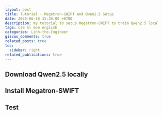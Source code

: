```yaml
---
layout: post
title: Tutorial - Megatron-SWIFT and Qwen2.5 Setup
date: 2025-06-18 15:30:00 +0700
description: my tutorial to setup Megatron-SWIFT to train Qwen2.5 locally
tags: cse ml moe english
categories: Linh-the-Engineer
giscus_comments: true
related_posts: true
toc:
  sidebar: right
related_publications: true
---
```


## Download Qwen2.5 locally

## Install Megatron-SWIFT

## Test
